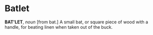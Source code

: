 # Batlet

**BAT'LET**, _noun_ \[from bat.\] A small bat, or square piece of wood with a handle, for beating linen when taken out of the buck.